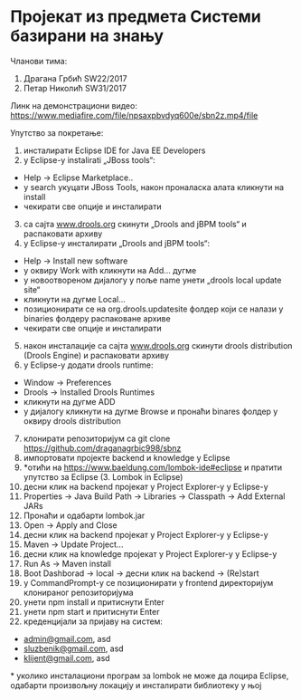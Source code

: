 # Пројекат из предмета Системи базирани на знању

Чланови тима:
1. Драгана Грбић SW22/2017
2. Петар Николић SW31/2017

Линк на демонстрациони видео:
https://www.mediafire.com/file/npsaxpbvdyq600e/sbn2z.mp4/file

Упутство за покретање:
1. инсталирати Eclipse IDE for Java EE Developers
2. у Еclipsе-у instalirati „JBoss tools“:
  - Help -> Eclipse Marketplace..
  - у search укуцати JBoss Tools, након проналаска алата кликнути на install
  - чекирати све опције и инсталирати
3. са сајта www.drools.org скинути „Drools and jBPM tools“ и распаковати архиву
4. у Еclipsе-у инсталирати „Drools and jBPM tools“:
  - Help -> Install new software
  - у оквиру Work with кликнути на Add… дугме
  - у новоотвореном дијалогу у поље name унети „drools local update site“
  - кликнути на дугме Local…
  - позиционирати се на org.drools.updatesite фолдер који се налази у binaries фолдеру распаковане архиве
  - чекирати све опције и инсталирати
5. након инсталације са сајта www.drools.org скинути drools distribution (Drools Engine) и распаковати архиву
6. у Еclipsе-у додати drools runtime:
  - Window -> Preferences
  - Drools -> Installed Drools Runtimes
  - кликнути на дугме ADD
  - у дијалогу кликнути на дугме Browse и пронаћи binares фолдер у оквиру drools distribution
7. клонирати репозиторијум са git clone https://github.com/draganagrbic998/sbnz
8. импортовати пројекте backend и knowledge у Eclipse
9. \*отићи на https://www.baeldung.com/lombok-ide#eclipse и пратити упутство за Eclipse (3. Lombok in Eclipse)
10. десни клик на backend пројекат у Project Explorer-у у Eclipse-у
12. Properties -> Java Build Path -> Libraries -> Classpath -> Add External JARs
13. Пронаћи и одабарти lombok.jar
14. Open -> Apply and Close
15. десни клик на backend пројекат у Project Explorer-у у Eclipse-у
16. Maven -> Update Project...
17. десни клик на knowledge пројекат у Project Explorer-у у Eclipse-у
18. Run As -> Maven install
19. Boot Dashborad -> local -> десни клик на backend -> (Re)start
20. у CommandPrompt-у се позиционирати у frontend директоријум клонираног репозиторијума
21. унети npm install и притиснути Enter
22. унети npm start и притиснути Enter
23. креденцијали за пријаву на систем:
  - admin@gmail.com, asd
  - sluzbenik@gmail.com, asd
  - klijent@gmail.com, asd

\* уколико инсталациони програм за lombok не може да лоцира Eclipse, одабарти произвољну локацију и инсталирати библиотеку у њој
